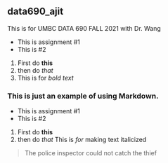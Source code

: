 ## data690_ajit
This is for UMBC DATA 690 FALL 2021 with Dr. Wang


- This is assignment #1
- This is #2


1. First do **this**
2. then do *that*
3. This is for _bold text_

### This is just an example of using Markdown.

- This is assignment #1
- This is #2

1. First do **this**
2. then do *that*
This is *for* making text italicized
> The police inspector could not catch the thief

